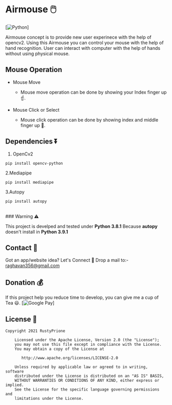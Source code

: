 # Airmouse 🖱️
[![Python](https://img.shields.io/badge/Python%20-Python%203.8.1-yellowgreen?style=for-the-badge&logo=python)]

Airmouse concept is to provide new user experinece with the help of opencv2. 
Using this Airmouse you can control your mouse with the help of hand recognition.
User can interact with computer with the help of hands without using physical mouse.
<br>
## Mouse Operation
* Mouse Move 
   - Mouse move operation can be done by showing your Index finger up ☝️.
   
* Mouse Click or Select 
  - Mouse click operation can be done by showing index and middle finger up 🤞.

## Dependencies ⏬
1. OpenCv2
```
pip install opencv-python
```
2.Mediapipe 
```
pip install mediapipe
```
3.Autopy
```
pip install autopy
```
<br>
### Warning ⚠️

This project is develped and tested under **Python 3.8.1** 
Because **autopy** doesn't install in **Python 3.9.1**
<br>
## Contact 📩
Got an app/website idea? Let's Connect 🤙
Drop a mail to:- raghavan356@gmail.com
<br>


## Donation 💰
If this project help you reduce time to develop, you can give me a cup of Tea 😃.
[![Google Pay](https://img.shields.io/badge/Donate%20Through-GooglePay-blue?style=for-the-badge&logo=gpay)]


## License 🔖

```
Copyright 2021 RustyPrione

    Licensed under the Apache License, Version 2.0 (the "License");
    you may not use this file except in compliance with the License.
    You may obtain a copy of the License at

       http://www.apache.org/licenses/LICENSE-2.0

    Unless required by applicable law or agreed to in writing, software
    distributed under the License is distributed on an "AS IS" BASIS,
    WITHOUT WARRANTIES OR CONDITIONS OF ANY KIND, either express or implied.
    See the License for the specific language governing permissions and
    limitations under the License.
```

